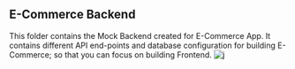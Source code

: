 ## E-Commerce Backend

This folder contains the Mock Backend created for E-Commerce App. It contains different API end-points and database configuration for building E-Commerce; so that you can focus on building Frontend.
![j](https://user-images.githubusercontent.com/40209471/187059606-d24244bd-647a-4172-98bd-91e65d8388ff.jpeg)
